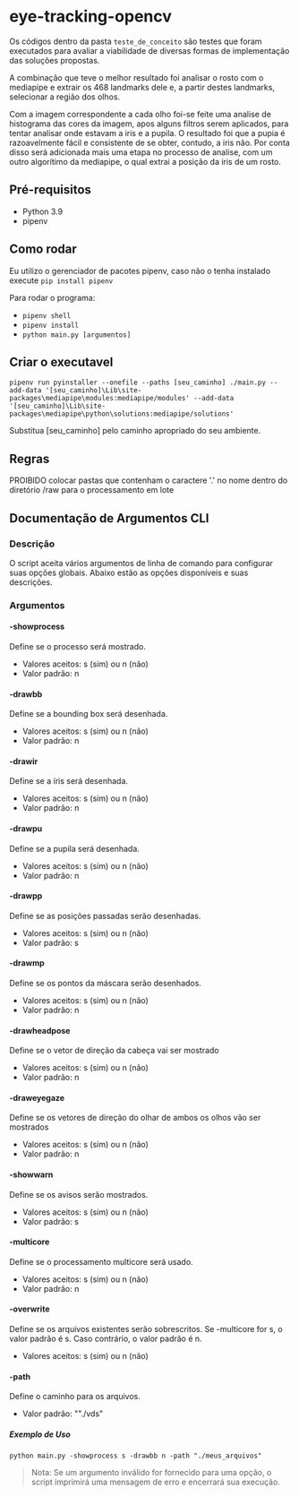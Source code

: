 # eye-tracking-opencv

Os códigos dentro da pasta `teste_de_conceito` são testes que foram executados para avaliar a viabilidade de diversas formas de implementação das soluções propostas.

A combinação que teve o melhor resultado foi analisar o rosto com o mediapipe e extrair os 468 landmarks dele e, a partir destes landmarks, selecionar a região dos olhos.

Com a imagem correspondente a cada olho foi-se feite uma analise de histograma das cores da imagem, apos alguns filtros serem aplicados, para tentar analisar onde estavam a iris e a pupila. O resultado foi que a pupia é razoavelmente fácil e consistente de se obter, contudo, a iris não. Por conta disso será adicionada mais uma etapa no processo de analise, com um outro algorítimo da mediapipe, o qual extrai a posição da iris de um rosto.

## Pré-requisitos

- Python 3.9
- pipenv

## Como rodar

Eu utilizo o gerenciador de pacotes pipenv, caso não o tenha instalado execute `pip install pipenv`

Para rodar o programa:

- `pipenv shell`
- `pipenv install`
- `python main.py [argumentos]`

## Criar o executavel

```
pipenv run pyinstaller --onefile --paths [seu_caminho] ./main.py --add-data '[seu_caminho]\Lib\site-packages\mediapipe\modules:mediapipe/modules' --add-data '[seu_caminho]\Lib\site-packages\mediapipe\python\solutions:mediapipe/solutions'

```

Substitua [seu_caminho] pelo caminho apropriado do seu ambiente.

## Regras

PROIBIDO colocar pastas que contenham o caractere '.' no nome dentro do diretório /raw para o processamento em lote

## Documentação de Argumentos CLI

### Descrição

O script aceita vários argumentos de linha de comando para configurar suas opções globais. Abaixo estão as opções disponíveis e suas descrições.

### Argumentos

#### -showprocess

Define se o processo será mostrado.

- Valores aceitos: s (sim) ou n (não)
- Valor padrão: n

#### -drawbb

Define se a bounding box será desenhada.

- Valores aceitos: s (sim) ou n (não)
- Valor padrão: n

#### -drawir

Define se a íris será desenhada.

- Valores aceitos: s (sim) ou n (não)
- Valor padrão: n

#### -drawpu

Define se a pupila será desenhada.

- Valores aceitos: s (sim) ou n (não)
- Valor padrão: n

#### -drawpp

Define se as posições passadas serão desenhadas.

- Valores aceitos: s (sim) ou n (não)
- Valor padrão: s

#### -drawmp

Define se os pontos da máscara serão desenhados.

- Valores aceitos: s (sim) ou n (não)
- Valor padrão: n

#### -drawheadpose

Define se o vetor de direção da cabeça vai ser mostrado

- Valores aceitos: s (sim) ou n (não)
- Valor padrão: n

#### -draweyegaze

Define se os vetores de direção do olhar de ambos os olhos vão ser mostrados

- Valores aceitos: s (sim) ou n (não)
- Valor padrão: n

#### -showwarn

Define se os avisos serão mostrados.

- Valores aceitos: s (sim) ou n (não)
- Valor padrão: s

#### -multicore

Define se o processamento multicore será usado.

- Valores aceitos: s (sim) ou n (não)
- Valor padrão: n

#### -overwrite

Define se os arquivos existentes serão sobrescritos. Se -multicore for s, o valor padrão é s. Caso contrário, o valor padrão é n.

- Valores aceitos: s (sim) ou n (não)

#### -path

Define o caminho para os arquivos.

- Valor padrão: ""./vds"

##### Exemplo de Uso

`python main.py -showprocess s -drawbb n -path "./meus_arquivos"`

> Nota: Se um argumento inválido for fornecido para uma opção, o script imprimirá uma mensagem de erro e encerrará sua execução.
